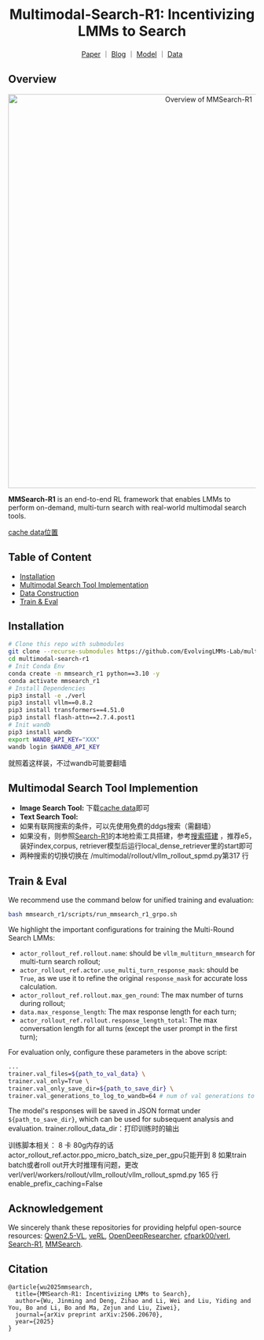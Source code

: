 <h1 align="center">Multimodal-Search-R1: Incentivizing LMMs to Search</h1>

<p align="center">
  <a href="https://arxiv.org/abs/2506.20670">Paper</a> ｜ 
  <a href="https://www.lmms-lab.com/posts/mmsearch_r1">Blog</a> ｜
  <a href="https://huggingface.co/lmms-lab/MMSearch-R1-7B">Model</a> ｜
  <a href="https://huggingface.co/datasets/lmms-lab/FVQA">Data</a>
</p>

## Overview
<p align="center">
  <img src="assets/mmsearch_r1_overview.png" alt="Overview of MMSearch-R1" width="800">
</p>

**MMSearch-R1** is an end-to-end RL framework that enables LMMs to perform on-demand, multi-turn search with real-world multimodal search tools.

[cache data位置](XLDDD/FVQA_Cache)

## Table of Content
- [Installation](#installation)
- [Multimodal Search Tool Implementation](#multimodal-search-tool-implemention)
- [Data Construction](#data-construction)
- [Train & Eval](#train--eval)

## Installation
```bash
# Clone this repo with submodules
git clone --recurse-submodules https://github.com/EvolvingLMMs-Lab/multimodal-search-r1.git
cd multimodal-search-r1
# Init Conda Env
conda create -n mmsearch_r1 python==3.10 -y
conda activate mmsearch_r1
# Install Dependencies
pip3 install -e ./verl
pip3 install vllm==0.8.2
pip3 install transformers==4.51.0
pip3 install flash-attn==2.7.4.post1
# Init wandb
pip3 install wandb
export WANDB_API_KEY="XXX"
wandb login $WANDB_API_KEY
```
就照着这样装，不过wandb可能要翻墙

## Multimodal Search Tool Implemention
- **Image Search Tool:** 下载[cache data](https://huggingface.co/datasets/XLDDD/FVQA_Cache)即可
- **Text Search Tool:** 
- 如果有联网搜索的条件，可以先使用免费的ddgs搜索（需翻墙）
- 如果没有，则参照[Search-R1](https://github.com/PeterGriffinJin/Search-R1)的本地检索工具搭建，参考[搜索搭建](https://github.com/PeterGriffinJin/Search-R1/blob/main/docs/retriever.md) ，推荐e5，装好index,corpus, retriever模型后运行local_dense_retriever里的start即可
- 两种搜索的切换切换在 /multimodal/rollout/vllm_rollout_spmd.py第317 行


## Train & Eval
We recommend use the command below for unified training and evaluation:
```bash
bash mmsearch_r1/scripts/run_mmsearch_r1_grpo.sh
```
We highlight the important configurations for training the Multi-Round Search LMMs:
- `actor_rollout_ref.rollout.name`: should be `vllm_multiturn_mmsearch` for multi-turn search rollout;
- `actor_rollout_ref.actor.use_multi_turn_response_mask`: should be `True`, as we use it to refine the original `response_mask` for accurate loss calculation.
- `actor_rollout_ref.rollout.max_gen_round`: The max number of turns during rollout;
- `data.max_response_length`: The max response length for each turn;
- `actor_rollout_ref.rollout.response_length_total`: The max conversation length for all turns (except the user prompt in the first turn);

For evaluation only, configure these parameters in the above script:
```bash
...
trainer.val_files=${path_to_val_data} \
trainer.val_only=True \
trainer.val_only_save_dir=${path_to_save_dir} \
trainer.val_generations_to_log_to_wandb=64 # num of val generations to log, this should be larger than the size of val dataset for complete saving
```
The model's responses will be saved in JSON format under `${path_to_save_dir}`, which can be used for subsequent analysis and evaluation.
trainer.rollout_data_dir：打印训练时的输出

训练脚本相关：
 8 卡 80g内存的话 actor_rollout_ref.actor.ppo_micro_batch_size_per_gpu只能开到 8
 如果train batch或者roll out开大时推理有问题，更改verl/verl/workers/rollout/vllm_rollout/vllm_rollout_spmd.py
165 行 enable_prefix_caching=False


## Acknowledgement
We sincerely thank these repositories for providing helpful open-source resources: [Qwen2.5-VL](https://github.com/QwenLM/Qwen2.5-VL), [veRL](https://github.com/volcengine/verl), [OpenDeepResearcher](https://github.com/mshumer/OpenDeepResearcher), [cfpark00/verl](https://github.com/cfpark00/verl/tree/multi_turn_rollout), [Search-R1](https://github.com/PeterGriffinJin/Search-R1), [MMSearch](https://github.com/CaraJ7/MMSearch).

## Citation
```
@article{wu2025mmsearch,
  title={MMSearch-R1: Incentivizing LMMs to Search},
  author={Wu, Jinming and Deng, Zihao and Li, Wei and Liu, Yiding and You, Bo and Li, Bo and Ma, Zejun and Liu, Ziwei},
  journal={arXiv preprint arXiv:2506.20670},
  year={2025}
}
```
